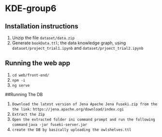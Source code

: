 # KDE-group6

## Installation instructions
1. Unzip the file `dataset/data.zip`
2. Generate `bookData.ttl`; the data knowledge graph, using `dataset/project_trial1.ipynb` and `dataset/prjoect_trial2.ipynb`



## Running the web app
1. `cd web/front-end/` 
2. `npm -i`
3. `ng serve`


##Running The DB
1. `Download the latest version of Jena Apache Jena Fuseki.zip from the the link:`
   `https://jena.apache.org/download/index.cgi`
3. `Extract the Zip`
4. `Open the extracted folder ini command prompt and run the following command`
   `java -jar fuseki-server.jar`
5. `create the DB by basically uploading the owlshelves.ttl`
